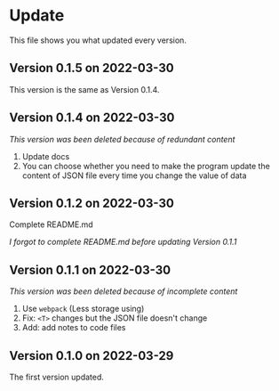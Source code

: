 
# Update

This file shows you what updated every version.

## Version 0.1.5 on 2022-03-30

This version is the same as Version 0.1.4.

## Version 0.1.4 on 2022-03-30

*This version was been deleted because of redundant content*

1. Update docs
2. You can choose whether you need to make the program update the content of JSON file every time you change the value of data

## Version 0.1.2 on 2022-03-30

Complete README.md

*I forgot to complete README.md before updating Version 0.1.1*

## Version 0.1.1 on 2022-03-30 

*This version was been deleted because of incomplete content*

1. Use `webpack` (Less storage using)
2. Fix: `<T>` changes but the JSON file doesn't change
3. Add: add notes to code files

## Version 0.1.0 on 2022-03-29

The first version updated.
